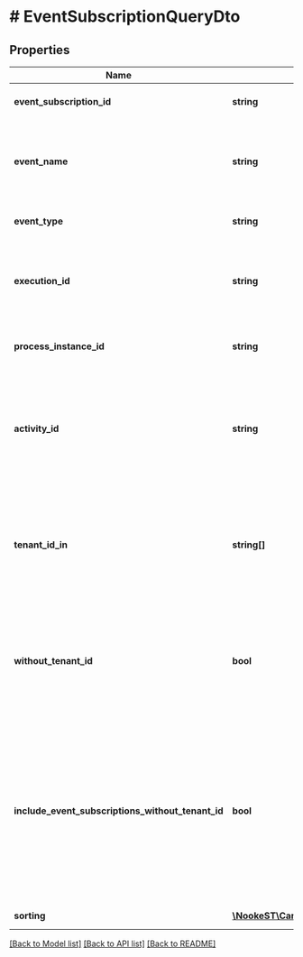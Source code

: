 # # EventSubscriptionQueryDto

## Properties

Name | Type | Description | Notes
------------ | ------------- | ------------- | -------------
**event_subscription_id** | **string** | The id of the event subscription. | [optional]
**event_name** | **string** | The name of the event this subscription belongs to as defined in the process model. | [optional]
**event_type** | **string** | The type of the event subscription. | [optional]
**execution_id** | **string** | The execution that is subscribed on the referenced event. | [optional]
**process_instance_id** | **string** | The process instance this subscription belongs to. | [optional]
**activity_id** | **string** | The identifier of the activity that this event subscription belongs to. This could for example be the id of a receive task. | [optional]
**tenant_id_in** | **string[]** | Filter by a comma-separated list of tenant ids. Only select subscriptions that belong to one of the given tenant ids. | [optional]
**without_tenant_id** | **bool** | Only select subscriptions which have no tenant id. Value may only be &#x60;true&#x60;, as &#x60;false&#x60; is the default behavior. | [optional]
**include_event_subscriptions_without_tenant_id** | **bool** | Select event subscriptions which have no tenant id. Can be used in combination with tenantIdIn parameter. Value may only be &#x60;true&#x60;, as &#x60;false&#x60; is the default behavior. | [optional]
**sorting** | [**\NookeST\Camunda\Model\EventSubscriptionQueryDtoSorting[]**](EventSubscriptionQueryDtoSorting.md) | Apply sorting of the result | [optional]

[[Back to Model list]](../../README.md#models) [[Back to API list]](../../README.md#endpoints) [[Back to README]](../../README.md)
